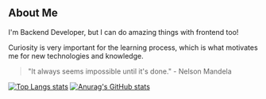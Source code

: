 ## About Me

I'm Backend Developer, but I can do amazing things with frontend too!

Curiosity is very important for the learning process, which is what motivates me for new technologies and knowledge.

> "It always seems impossible until it's done." - Nelson Mandela

[![Top Langs stats](https://github-readme-stats.vercel.app/api/top-langs/?username=pdpan0&theme=monokai&layout=donut)]()
[![Anurag's GitHub stats](https://github-readme-stats.vercel.app/api?username=pdpan0&theme=monokai&show_icons=true&custom_title=Stats&rank_icon=github)]()
###
